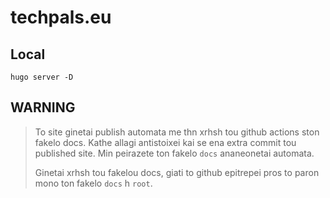 # techpals.eu

## Local

```
hugo server -D
```

## WARNING

> To site ginetai publish automata me thn xrhsh tou github actions ston fakelo docs. Kathe
> allagi antistoixei kai se ena extra commit tou published site. Min peirazete ton fakelo
> `docs` ananeonetai automata.
>
> Ginetai xrhsh tou fakelou docs, giati to github epitrepei pros to paron mono ton fakelo
> `docs` h `root`.
